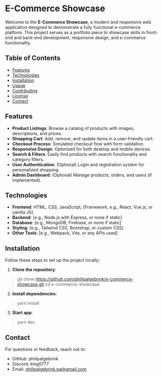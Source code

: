 # E-Commerce Showcase

Welcome to the **E-Commerce Showcase**, a modern and responsive web application designed to demonstrate a fully functional e-commerce platform. This project serves as a portfolio piece to showcase skills in front-end and back-end development, responsive design, and e-commerce functionality.

## Table of Contents
- [Features](#features)
- [Technologies](#technologies)
- [Installation](#installation)
- [Usage](#usage)
- [Contributing](#contributing)
- [License](#license)
- [Contact](#contact)

## Features
- **Product Listings**: Browse a catalog of products with images, descriptions, and prices.
- **Shopping Cart**: Add, remove, and update items in a user-friendly cart.
- **Checkout Process**: Simulated checkout flow with form validation.
- **Responsive Design**: Optimized for both desktop and mobile devices.
- **Search & Filters**: Easily find products with search functionality and category filters.
- **User Authentication**: (Optional) Login and registration system for personalized shopping.
- **Admin Dashboard**: (Optional) Manage products, orders, and users (if implemented).

## Technologies
- **Frontend**: HTML, CSS, JavaScript, [Framework, e.g., React, Vue.js, or vanilla JS]
- **Backend**: [e.g., Node.js with Express, or none if static]
- **Database**: [e.g., MongoDB, Firebase, or none if static]
- **Styling**: [e.g., Tailwind CSS, Bootstrap, or custom CSS]
- **Other Tools**: [e.g., Webpack, Vite, or any APIs used]

## Installation
Follow these steps to set up the project locally:

1. **Clone the repository**:
> git clone https://github.com/philipalgebrink/e-commerce-showcase.git
> cd e-commerce-showcase
2. **Install dependencies**:
> yarn install
3. **Start app**:
> yarn dev


## Contact
For questions or feedback, reach out to:

- GitHub: philipalgebrink
- Discord: king0777
- Email: philipalgebrink.pa@gmail.com


